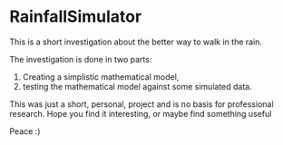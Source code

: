# RainfallSimulator
This is a short investigation about the better way to walk in the rain.

The investigation is done in two parts:
1. Creating a simplistic mathematical model,
2. testing the mathematical model against some simulated data.

This was just a short, personal, project and is no basis for professional research.
Hope you find it interesting, or maybe find something useful

Peace :)
